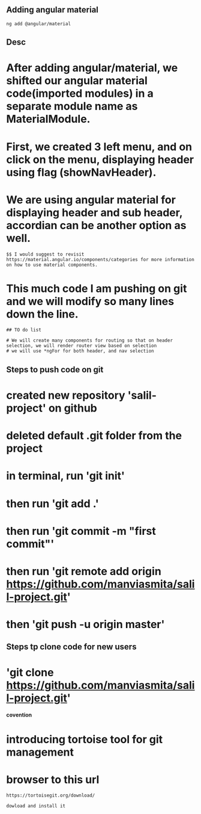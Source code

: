 ## Adding angular material 
    ng add @angular/material
    
## Desc

# After adding angular/material, we shifted our angular material code(imported modules) in a separate module name as  MaterialModule.

# First, we created 3 left menu, and on click on the menu, displaying header using flag (showNavHeader).

# We are using angular material for displaying header and sub header, accordian can be another option as well.
    $$ I would suggest to revisit https://material.angular.io/components/categories for more information on how to use material components.

# This much code I am pushing on git and we will modify so many lines down the line.

    ## TO do list 

    # We will create many components for routing so that on header selection, we will render router view based on selection 
    # we will use *ngFor for both header, and nav selection 

## Steps to push code on git


# created new repository 'salil-project' on github

# deleted default .git folder from the project 
# in terminal, run 'git init'
# then run 'git add .'
# then run 'git commit -m "first commit"'
# then run 'git remote add origin https://github.com/manviasmita/salil-project.git'
# then 'git push -u origin master'


## Steps tp clone code for new users 

# 'git clone https://github.com/manviasmita/salil-project.git'


#### covention 

# introducing tortoise tool for git management 
# browser to this url 
    https://tortoisegit.org/download/

    dowload and install it 